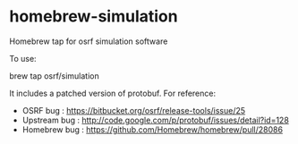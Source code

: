 homebrew-simulation
===================

Homebrew tap for osrf simulation software

To use:

brew tap osrf/simulation

It includes a patched version of protobuf. For reference:

 * OSRF bug     : https://bitbucket.org/osrf/release-tools/issue/25
 * Upstream bug : http://code.google.com/p/protobuf/issues/detail?id=128
 * Homebrew bug : https://github.com/Homebrew/homebrew/pull/28086
